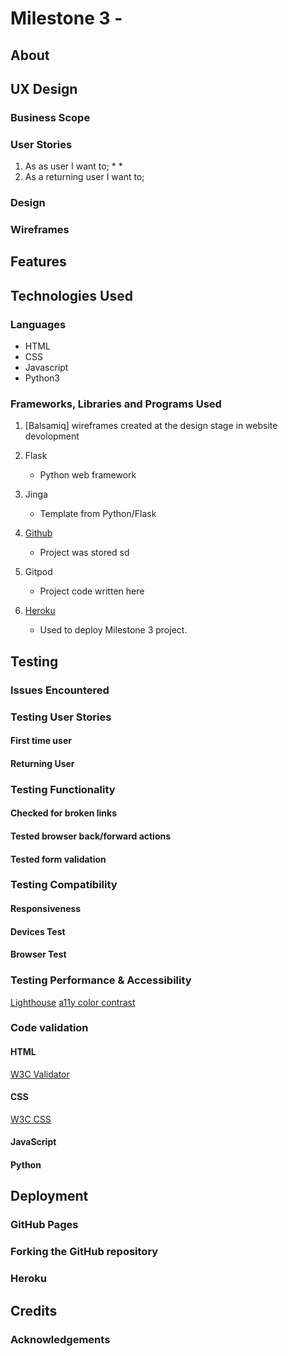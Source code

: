# Milestone 3 - 

## About

## UX Design 

### Business Scope
### User Stories
1. As as user I want to;
    * 
    * 
2. As a returning user I want to;

### Design

### Wireframes

## Features

## Technologies Used
### Languages
* HTML
* CSS
* Javascript
* Python3

### Frameworks, Libraries and Programs Used
1. [Balsamiq] wireframes created at the design stage in website devolopment

2. Flask 
    * Python web framework
    
3. Jinga
    * Template from Python/Flask

4. [Github](https://github.com)
    * Project was stored sd

5. Gitpod
    * Project code written here

6. [Heroku](https://www.heroku.com)
    * Used to deploy Milestone 3 project.

## Testing
### Issues Encountered

### Testing User Stories

#### First time user
#### Returning User

### Testing Functionality

#### Checked for broken links
#### Tested browser back/forward actions
#### Tested form validation

### Testing Compatibility

#### Responsiveness
#### Devices Test
#### Browser Test

### Testing Performance & Accessibility
[Lighthouse](https://developers.google.com/web/tools/lighthouse)
[a11y color contrast](https://color.a11y.com/Contrast/)

### Code validation
#### HTML
[W3C Validator](https://validator.w3.org/)
#### CSS
[W3C CSS](https://validator.w3.org/)
#### JavaScript
#### Python

## Deployment
### GitHub Pages
### Forking the GitHub repository
### Heroku

## Credits

### Acknowledgements